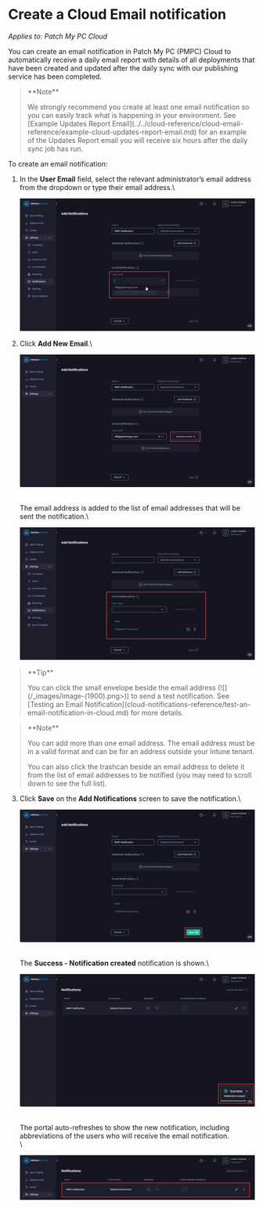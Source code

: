# Create a Cloud Email notification

_Applies to: Patch My PC Cloud_

You can create an email notification in Patch My PC (PMPC) Cloud to automatically receive a daily email report with details of all deployments that have been created and updated after the daily sync with our publishing service has been completed.

> \*\*Note\*\*
>
> We strongly recommend you create at least one email notification so you can easily track what is happening in your environment. See \[Example Updates Report Email]\(../../cloud-reference/cloud-email-reference/example-cloud-updates-report-email.md) for an example of the Updates Report email you will receive six hours after the daily sync job has run.

To create an email notification:

1.  In the **User Email** field, select the relevant administrator’s email address from the dropdown or type their email address.\\

    ![Select the relevant administrator's email address from the "User Email" dropdown or type their email address](/_images/image-(1917).png)
2.  Click **Add New Email**.\\

    ![Clicking "Add New Email" to add the email address to the notification list](/_images/image-(1918).png)

    \
    The email address is added to the list of email addresses that will be sent the notification.\\

    ![](/_images/image-(1916).png)

> \*\*Tip\*\*
>
> You can click the small envelope beside the email address (!\[]\(/\_images/image-(1900).png>)) to send a test notification. See \[Testing an Email Notification]\(cloud-notifications-reference/test-an-email-notification-in-cloud.md) for more details.

> \*\*Note\*\*
>
> You can add more than one email address. The email address must be in a valid format and can be for an address outside your Intune tenant.
>
> You can also click the trashcan beside an email address to delete it from the list of email addresses to be notified (you may need to scroll down to see the full list).

3.  Click **Save** on the **Add Notifications** screen to save the notification.\\

    ![Clicking "Save" on the "Add Notifications" screen](/_images/image-(1919).png)

    \
    The **Success - Notification created** notification is shown.\\

    ![](/_images/image-(1920).png)

    \
    The portal auto-refreshes to show the new notification, including abbreviations of the users who will receive the email notification.\
    \\

    ![Portal auto-refreshes to show the new notification, including abbreviations of the users who will receive the email notification](/_images/image-(1921).png)